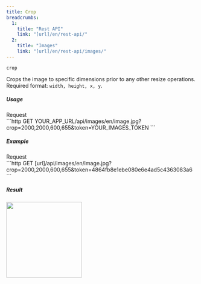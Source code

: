 ```yaml
---
title: Crop
breadcrumbs:
  1:
    title: "Rest API"
    link: "[url]/en/rest-api/"
  2:
    title: "Images"
    link: "[url]/en/rest-api/images/"
---
```


`crop`

Crops the image to specific dimensions prior to any other resize operations.<br>
Required format: `width, height, x, y`.

##### Usage

<div class="file-header">Request</div>
```http
GET YOUR_APP_URL/api/images/en/image.jpg?crop=2000,2000,600,655&token=YOUR_IMAGES_TOKEN
```

##### Example

<div class="file-header">Request</div>
```http
GET [url]/api/images/en/image.jpg?crop=2000,2000,600,655&token=4864fb8e1ebe080e6e4ad5c4363083a6
```

##### Result

<img width="200" class="inline" src="[url]/api/images/en/image.jpg?crop=2000,2000,600,655&token=4864fb8e1ebe080e6e4ad5c4363083a6">
